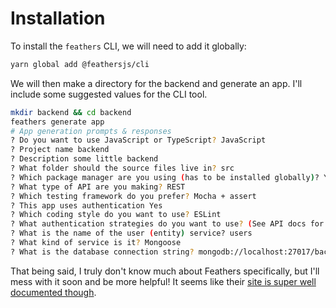 # Installation

To install the `feathers` CLI, we will need to add it globally:

```sh
yarn global add @feathersjs/cli
```

We will then make a directory for the backend and generate an app. I'll include some suggested values for the CLI tool.

```sh
mkdir backend && cd backend
feathers generate app
# App generation prompts & responses
? Do you want to use JavaScript or TypeScript? JavaScript
? Project name backend
? Description some little backend
? What folder should the source files live in? src
? Which package manager are you using (has to be installed globally)? Yarn
? What type of API are you making? REST
? Which testing framework do you prefer? Mocha + assert
? This app uses authentication Yes
? Which coding style do you want to use? ESLint
? What authentication strategies do you want to use? (See API docs for all 180+ supported oAuth providers) Username + Password (Local)
? What is the name of the user (entity) service? users
? What kind of service is it? Mongoose
? What is the database connection string? mongodb://localhost:27017/backend
```

That being said, I truly don't know much about Feathers specifically, but I'll mess with it soon and be more helpful! It seems like their [site is super well documented though](https://docs.feathersjs.com/guides/basics/setup.html#what-we-will-do).